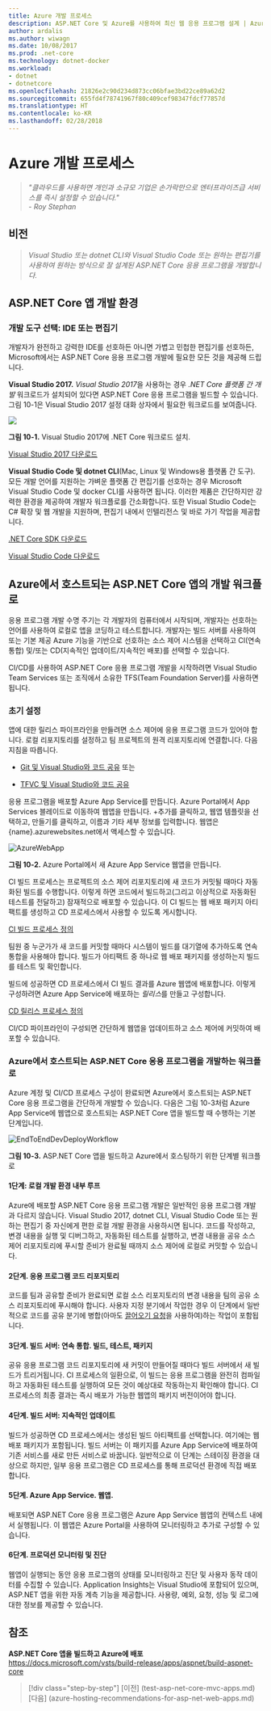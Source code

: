 ```yaml
---
title: Azure 개발 프로세스
description: ASP.NET Core 및 Azure를 사용하여 최신 웹 응용 프로그램 설계 | Azure 개발 프로세스
author: ardalis
ms.author: wiwagn
ms.date: 10/08/2017
ms.prod: .net-core
ms.technology: dotnet-docker
ms.workload:
- dotnet
- dotnetcore
ms.openlocfilehash: 21826e2c90d234d873cc06bfae3bd22ce89a62d2
ms.sourcegitcommit: 655fd4f78741967f80c409cef98347fdcf77857d
ms.translationtype: HT
ms.contentlocale: ko-KR
ms.lasthandoff: 02/28/2018
---
```

# <a name="development-process-for-azure"></a>Azure 개발 프로세스

> _"클라우드를 사용하면 개인과 소규모 기업은 손가락만으로 엔터프라이즈급 서비스를 즉시 설정할 수 있습니다."_  
> _- Roy Stephan_

 ## <a name="vision"></a>비전

> *Visual Studio 또는 dotnet CLI와 Visual Studio Code 또는 원하는 편집기를 사용하여 원하는 방식으로 잘 설계된 ASP.NET Core 응용 프로그램을 개발합니다.*

## <a name="development-environment-for-aspnet-core-apps"></a>ASP.NET Core 앱 개발 환경

### <a name="development-tools-choices-ide-or-editor"></a>개발 도구 선택: IDE 또는 편집기

개발자가 완전하고 강력한 IDE를 선호하든 아니면 가볍고 민첩한 편집기를 선호하든, Microsoft에서는 ASP.NET Core 응용 프로그램 개발에 필요한 모든 것을 제공해 드립니다.

**Visual Studio 2017.** *Visual Studio 2017*을 사용하는 경우 *.NET Core 플랫폼 간 개발* 워크로드가 설치되어 있다면 ASP.NET Core 응용 프로그램을 빌드할 수 있습니다. 그림 10-1은 Visual Studio 2017 설정 대화 상자에서 필요한 워크로드를 보여줍니다.

![](./media/image10-1.png)

**그림 10-1.** Visual Studio 2017에 .NET Core 워크로드 설치.

[Visual Studio 2017 다운로드](https://aka.ms/vsdownload?utm_source=mscom&utm_campaign=msdocs)

**Visual Studio Code 및 dotnet CLI**(Mac, Linux 및 Windows용 플랫폼 간 도구). 모든 개발 언어를 지원하는 가벼운 플랫폼 간 편집기를 선호하는 경우 Microsoft Visual Studio Code 및 docker CLI를 사용하면 됩니다. 이러한 제품은 간단하지만 강력한 환경을 제공하여 개발자 워크플로를 간소화합니다. 또한 Visual Studio Code는 C\# 확장 및 웹 개발을 지원하며, 편집기 내에서 인텔리전스 및 바로 가기 작업을 제공합니다.

[.NET Core SDK 다운로드](https://www.microsoft.com/net/download/core)

[Visual Studio Code 다운로드](https://code.visualstudio.com/download)



## <a name="development-workflow-for-azure-hosted-aspnet-core-apps"></a>Azure에서 호스트되는 ASP.NET Core 앱의 개발 워크플로

응용 프로그램 개발 수명 주기는 각 개발자의 컴퓨터에서 시작되며, 개발자는 선호하는 언어를 사용하여 로컬로 앱을 코딩하고 테스트합니다. 개발자는 빌드 서버를 사용하여 또는 기본 제공 Azure 기능을 기반으로 선호하는 소스 제어 시스템을 선택하고 CI(연속 통합) 및/또는 CD(지속적인 업데이트/지속적인 배포)를 선택할 수 있습니다.

CI/CD를 사용하여 ASP.NET Core 응용 프로그램 개발을 시작하려면 Visual Studio Team Services 또는 조직에서 소유한 TFS(Team Foundation Server)를 사용하면 됩니다.

### <a name="initial-setup"></a>초기 설정

앱에 대한 릴리스 파이프라인을 만들려면 소스 제어에 응용 프로그램 코드가 있어야 합니다. 로컬 리포지토리를 설정하고 팀 프로젝트의 원격 리포지토리에 연결합니다. 다음 지침을 따릅니다.

-   [Git 및 Visual Studio와 코드 공유](https://docs.microsoft.com/vsts/git/share-your-code-in-git-vs) 또는

-   [TFVC 및 Visual Studio와 코드 공유](https://docs.microsoft.com/vsts/tfvc/share-your-code-in-tfvc-vs)

응용 프로그램을 배포할 Azure App Service를 만듭니다. Azure Portal에서 App Services 블레이드로 이동하여 웹앱을 만듭니다. +추가를 클릭하고, 웹앱 템플릿을 선택하고, 만들기를 클릭하고, 이름과 기타 세부 정보를 입력합니다. 웹앱은 {name}.azurewebsites.net에서 액세스할 수 있습니다.

![AzureWebApp](./media/image10-2.png)

**그림 10-2.** Azure Portal에서 새 Azure App Service 웹앱을 만듭니다.

CI 빌드 프로세스는 프로젝트의 소스 제어 리포지토리에 새 코드가 커밋될 때마다 자동화된 빌드를 수행합니다. 이렇게 하면 코드에서 빌드하고(그리고 이상적으로 자동화된 테스트를 전달하고) 잠재적으로 배포할 수 있습니다. 이 CI 빌드는 웹 배포 패키지 아티팩트를 생성하고 CD 프로세스에서 사용할 수 있도록 게시합니다.

[CI 빌드 프로세스 정의](https://docs.microsoft.com/vsts/build-release/apps/aspnet/build-aspnet-core#ci)

팀원 중 누군가가 새 코드를 커밋할 때마다 시스템이 빌드를 대기열에 추가하도록 연속 통합을 사용해야 합니다. 빌드가 아티팩트 중 하나로 웹 배포 패키지를 생성하는지 빌드를 테스트 및 확인합니다.

빌드에 성공하면 CD 프로세스에서 CI 빌드 결과를 Azure 웹앱에 배포합니다. 이렇게 구성하려면 Azure App Service에 배포하는 *릴리스*를 만들고 구성합니다.

[CD 릴리스 프로세스 정의](https://docs.microsoft.com/vsts/build-release/apps/aspnet/build-aspnet-core#cd)

CI/CD 파이프라인이 구성되면 간단하게 웹앱을 업데이트하고 소스 제어에 커밋하여 배포할 수 있습니다.

### <a name="workflow-for-developing-azure-hosted-aspnet-core-applications"></a>Azure에서 호스트되는 ASP.NET Core 응용 프로그램을 개발하는 워크플로

Azure 계정 및 CI/CD 프로세스 구성이 완료되면 Azure에서 호스트되는 ASP.NET Core 응용 프로그램을 간단하게 개발할 수 있습니다. 다음은 그림 10-3처럼 Azure App Service에 웹앱으로 호스트되는 ASP.NET Core 앱을 빌드할 때 수행하는 기본 단계입니다.

![EndToEndDevDeployWorkflow](./media/image10-3.png)

**그림 10-3.** ASP.NET Core 앱을 빌드하고 Azure에서 호스팅하기 위한 단계별 워크플로

#### <a name="step-1-local-dev-environment-inner-loop"></a>1단계: 로컬 개발 환경 내부 루프

Azure에 배포할 ASP.NET Core 응용 프로그램 개발은 일반적인 응용 프로그램 개발과 다르지 않습니다. Visual Studio 2017, dotnet CLI, Visual Studio Code 또는 원하는 편집기 중 자신에게 편한 로컬 개발 환경을 사용하시면 됩니다. 코드를 작성하고, 변경 내용을 실행 및 디버그하고, 자동화된 테스트를 실행하고, 변경 내용을 공유 소스 제어 리포지토리에 푸시할 준비가 완료될 때까지 소스 제어에 로컬로 커밋할 수 있습니다.

#### <a name="step-2-application-code-repository"></a>2단계. 응용 프로그램 코드 리포지토리

코드를 팀과 공유할 준비가 완료되면 로컬 소스 리포지토리의 변경 내용을 팀의 공유 소스 리포지토리에 푸시해야 합니다. 사용자 지정 분기에서 작업한 경우 이 단계에서 일반적으로 코드를 공유 분기에 병합(아마도 [끌어오기 요청](https://docs.microsoft.com/vsts/git/pull-requests)을 사용하여)하는 작업이 포함됩니다.

#### <a name="step-3-build-server-continuous-integration-build-test-package"></a>3단계. 빌드 서버: 연속 통합. 빌드, 테스트, 패키지

공유 응용 프로그램 코드 리포지토리에 새 커밋이 만들어질 때마다 빌드 서버에서 새 빌드가 트리거됩니다. CI 프로세스의 일환으로, 이 빌드는 응용 프로그램을 완전히 컴파일하고 자동화된 테스트를 실행하여 모든 것이 예상대로 작동하는지 확인해야 합니다. CI 프로세스의 최종 결과는 즉시 배포가 가능한 웹앱의 패키지 버전이어야 합니다.

#### <a name="step-4-build-server-continuous-delivery"></a>4단계. 빌드 서버: 지속적인 업데이트

빌드가 성공하면 CD 프로세스에서는 생성된 빌드 아티팩트를 선택합니다. 여기에는 웹 배포 패키지가 포함됩니다. 빌드 서버는 이 패키지를 Azure App Service에 배포하여 기존 서비스를 새로 만든 서비스로 바꿉니다. 일반적으로 이 단계는 스테이징 환경을 대상으로 하지만, 일부 응용 프로그램은 CD 프로세스를 통해 프로덕션 환경에 직접 배포합니다.

#### <a name="step-5-azure-app-service-web-app"></a>5단계. Azure App Service. 웹앱.

배포되면 ASP.NET Core 응용 프로그램은 Azure App Service 웹앱의 컨텍스트 내에서 실행됩니다. 이 웹앱은 Azure Portal을 사용하여 모니터링하고 추가로 구성할 수 있습니다.

#### <a name="step-6-production-monitoring-and-diagnostics"></a>6단계. 프로덕션 모니터링 및 진단

웹앱이 실행되는 동안 응용 프로그램의 상태를 모니터링하고 진단 및 사용자 동작 데이터를 수집할 수 있습니다. Application Insights는 Visual Studio에 포함되어 있으며, ASP.NET 앱을 위한 자동 계측 기능을 제공합니다. 사용량, 예외, 요청, 성능 및 로그에 대한 정보를 제공할 수 있습니다.

## <a name="references"></a>참조

**ASP.NET Core 앱을 빌드하고 Azure에 배포**  
<https://docs.microsoft.com/vsts/build-release/apps/aspnet/build-aspnet-core>


>[!div class="step-by-step"]
[이전] (test-asp-net-core-mvc-apps.md) [다음] (azure-hosting-recommendations-for-asp-net-web-apps.md)
